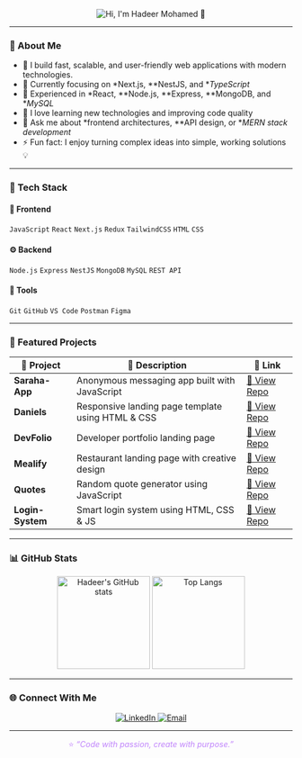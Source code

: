 <!-- 🖼️ Header Banner -->
<!-- ![Header](https://github.com/hadeer-mohamed98/hadeer-mohamed98/blob/main/github-image.png?raw=true) -->
<!-- 🌌 Animated Banner -->
<p align="center">
  <img src="https://raw.githack.com/hadeer-mohamed98/hadeer-mohamed98/main/animated-header.svg" alt="  Hi, I'm Hadeer Mohamed  👋  " />
</p>
<!-- # 👋  Hi, I'm Hadeer Mohamed
<h3 style="color:#8b5cf6;">💻 Full Stack Developer | React & Node.js</h3> -->

---

### 🚀 About Me
- 💎 I build fast, scalable, and user-friendly web applications with modern technologies. 
- 🌱 Currently focusing on *Next.js, **NestJS, and **TypeScript*  
- 💼 Experienced in *React, **Node.js, **Express, **MongoDB, and **MySQL*  
- 🧠 I love learning new technologies and improving code quality  
- 💬 Ask me about *frontend architectures, **API design, or **MERN stack development*  
- ⚡ Fun fact: I enjoy turning complex ideas into simple, working solutions 💡

---

### 🧠 Tech Stack



#### 🎨 Frontend
`JavaScript` `React` `Next.js` `Redux` `TailwindCSS` `HTML` `CSS`

#### ⚙️ Backend
`Node.js` `Express` `NestJS` `MongoDB` `MySQL` `REST API`

#### 🧰 Tools
`Git` `GitHub` `VS Code` `Postman` `Figma`


---

### 🚀 Featured Projects

| 🌟 Project | 💬 Description | 🔗 Link |
|-------------|----------------|--------|
| **Saraha-App** | Anonymous messaging app built with JavaScript | [🔗 View Repo](https://github.com/hadeer-mohamed98/Saraha-App) |
| **Daniels** | Responsive landing page template using HTML & CSS | [🔗 View Repo](https://github.com/hadeer-mohamed98/Daniels) |
| **DevFolio** | Developer portfolio landing page | [🔗 View Repo](https://github.com/hadeer-mohamed98/DevFolio) |
| **Mealify** | Restaurant landing page with creative design | [🔗 View Repo](https://github.com/hadeer-mohamed98/Mealify) |
| **Quotes** | Random quote generator using JavaScript | [🔗 View Repo](https://github.com/hadeer-mohamed98/Quotes) |
| **Login-System** | Smart login system using HTML, CSS & JS | [🔗 View Repo](https://github.com/hadeer-mohamed98/Login-System) |

---

### 📊 GitHub Stats

<p align="center">
  <img src="https://github-readme-stats.vercel.app/api?username=hadeer-mohamed98&show_icons=true&theme=midnight-purple&hide_border=true" alt="Hadeer's GitHub stats" height="165" />
  <img src="https://github-readme-stats.vercel.app/api/top-langs/?username=hadeer-mohamed98&layout=compact&theme=midnight-purple&hide_border=true" alt="Top Langs" height="165" />
</p>

---

### 🌐 Connect With Me

<p align="center">
  <a href="https://www.linkedin.com/in/hadeer-m-salah-78a438154" target="_blank">
    <img src="https://camo.githubusercontent.com/8c0692475a5bfc1d9e7361074bdb648e567cae7b5b40ffd32adae31180b0d7b6/68747470733a2f2f696d672e736869656c64732e696f2f62616467652f4c696e6b6564496e2d3030373742353f7374796c653d666f722d7468652d6261646765266c6f676f3d6c696e6b6564696e266c6f676f436f6c6f723d7768697465" alt="LinkedIn"/>
  </a>
  <a href="mailto:hadeer.mohamed.salah2@gmail.com">
    <img src="https://img.shields.io/badge/Email-hadeer.mohamed.salah2%40gmail.com-001F3F?style=for-the-badge&logo=gmail&logoColor=white" alt="Email"/>
  </a>
</p>

---

<p align="center" style="color:#c084fc;">
⭐ <em>“Code with passion, create with purpose.”</em>
</p>
